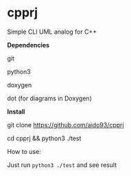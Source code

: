 # cpprj
Simple CLI UML analog for C++

**Dependencies**

git

python3

doxygen

dot (for diagrams in Doxygen)

**Install**

git clone https://github.com/aido93/cpprj

cd cpprj && python3 ./test

How to use:

Just run `python3 ./test` and see result
